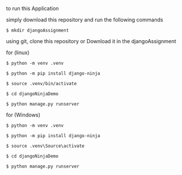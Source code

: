 to run this Application 

simply download this repository and run the following commands

```
$ mkdir djangoAssignment

```
using git, clone this repository or Download it in the djangoAssignment

for (linux)
```
$ python -m venv .venv

$ python -m pip install django-ninja

$ source .venv/bin/activate

$ cd djangoNinjaDemo

$ python manage.py runserver

```


for (Windows)
```
$ python -m venv .venv

$ python -m pip install django-ninja

$ source .venv\Source\activate

$ cd djangoNinjaDemo

$ python manage.py runserver

```

